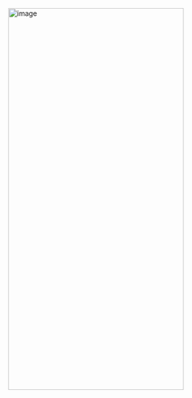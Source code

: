 <img width="355" height="772" alt="image" src="https://github.com/user-attachments/assets/c602d6d5-5d89-4926-8389-8e6215f62711" />

